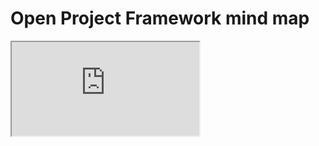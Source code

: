 # Open Project Framework mind map




<iframe src="https://atlas.mindmup.com/2019/06/30ceffd088f811e9984ce99c5572ee6c/open_project_framework/index.html"></iframe>